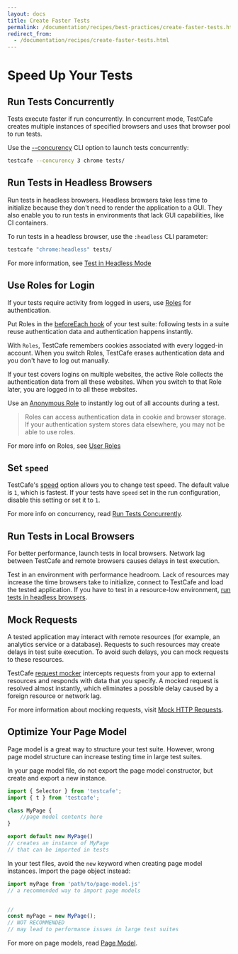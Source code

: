 ```yaml
---
layout: docs
title: Create Faster Tests
permalink: /documentation/recipes/best-practices/create-faster-tests.html
redirect_from:
  - /documentation/recipes/create-faster-tests.html
---
```

# Speed Up Your Tests



## Run Tests Concurrently

Tests execute faster if run concurrently. In concurrent mode, TestCafe creates multiple instances of specified browsers and uses that browser pool to run tests.

Use the [--concurency](../../reference/command-line-interface.md#-c-n---concurrency-n) CLI option to launch tests concurrently:

```sh
testcafe --concurency 3 chrome tests/
```

## Run Tests in Headless Browsers

Run tests in headless browsers. Headless browsers take less time to initialize because they don't need to render the application to a GUI. They also enable you to run tests in environments that lack GUI capabilities, like CI containers.

To run tests in a headless browser, use the `:headless` CLI parameter:

```sh
testcafe "chrome:headless" tests/
```

For more information, see [Test in Headless Mode](../../guides/concepts/browsers.md#test-in-headless-mode)

## Use Roles for Login

If your tests require activity from logged in users, use [Roles](../../guides/advanced-guides/authentication.md#user-roles) for authentication.

Put Roles in the [beforeEach hook](../../reference/test-api/fixture/beforeeach.md) of your test suite: following tests in a suite reuse authentication data and authentication happens instantly.

With `Roles`, TestCafe remembers cookies associated with every logged-in account. When you switch Roles, TestCafe erases authentication data and you don't have to log out manually.

If your test covers logins on multiple websites, the active Role collects the authentication data from all these websites. When you switch to that Role later, you are logged in to all these websites.

Use an [Anonymous Role](../../guides/advanced-guides/authentication.md#anonymous-role) to instantly log out of all accounts during a test.

> Roles can access authentication data in cookie and browser storage. If your authentication system stores data elsewhere, you may not be able to use roles.

For more info on Roles, see [User Roles](../../guides/advanced-guides/authentication.md#user-roles)

## Set `speed`

TestCafe's [speed](../../reference/command-line-interface.md#--speed-factor) option allows you to change test speed. The default value is `1`, which is fastest.
If your tests have `speed` set in the run configuration, disable this setting or set it to `1`.

For more info on concurrency, read [Run Tests Concurrently](../../guides/basic-guides/run-tests.md#run-tests-concurrently).

## Run Tests in Local Browsers

For better performance, launch tests in local browsers. Network lag between TestCafe and remote browsers causes delays in test execution.

Test in an environment with performance headroom. Lack of resources may increase the time browsers take to initialize, connect to TestCafe and load the tested application. If you have to test in a resource-low environment, [run tests in headless browsers](#run-tests-in-headless-browsers).

## Mock Requests

A tested application may interact with remote resources (for example, an analytics service or a database). Requests to such resources may create delays in test suite execution. To avoid such delays, you can mock requests to these resources.

TestCafe [request mocker](../../reference/test-api/requestmock/README.md) intercepts requests from your app to external resources and responds with data that you specify. A mocked request is resolved almost instantly, which eliminates a possible delay caused by a foreign resource or network lag.

For more information about mocking requests, visit [Mock HTTP Requests](../../guides/advanced-guides/intercept-http-requests.md#mock-http-requests).

## Optimize Your Page Model

Page model is a great way to structure your test suite. However, wrong page model structure can increase testing time in large test suites.

In your page model file, do not export the page model constructor, but create and export a new instance.

```js
import { Selector } from 'testcafe';
import { t } from 'testcafe';

class MyPage {
    //page model contents here
}

export default new MyPage()
// creates an instance of MyPage
// that can be imported in tests
```

In your test files, avoid the `new` keyword when creating page model instances. Import the page object instead:

```js
import myPage from 'path/to/page-model.js'
// a recommended way to import page models


//
const myPage = new MyPage();
// NOT RECOMMENDED
// may lead to performance issues in large test suites
```

For more on page models, read [Page Model](../../guides/concepts/page-model.md).
